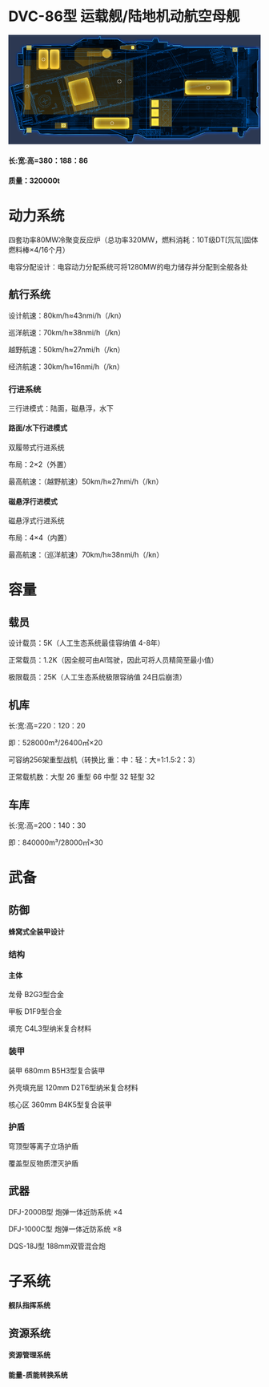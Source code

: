 # DVC-86型 运载舰/陆地机动航空母舰

![](https://github.com/NEANC/OUCDB/blob/master/%E5%8D%95%E4%BD%8D%E8%AE%BE%E5%AE%9A%E9%9B%86/%E6%97%A7%E6%97%B6%E4%BB%A3/%E5%9C%B0%E9%9D%A2/%E5%9B%BE%E5%BA%93/DCV-86%E5%9E%8B%20%E8%BF%90%E8%BD%BD%E8%88%B0.png "DVC-86型运载舰 平面图")

#### 长:宽:高=380：188：86
#### 质量：320000t

# 动力系统
四套功率80MW冷聚变反应炉（总功率320MW，燃料消耗：10T级DT[氘氚]固体燃料棒×4/16个月）

电容分配设计：电容动力分配系统可将1280MW的电力储存并分配到全舰各处

## 航行系统
设计航速：80km/h≈43nmi/h（/kn）

巡洋航速：70km/h≈38nmi/h（/kn）

越野航速：50km/h≈27nmi/h（/kn）

经济航速：30km/h≈16nmi/h（/kn）

### 行进系统
三行进模式：陆面，磁悬浮，水下

#### 路面/水下行进模式
双履带式行进系统

布局：2×2（外置）

最高航速：（越野航速）50km/h≈27nmi/h（/kn）

#### 磁悬浮行进模式
磁悬浮式行进系统

布局：4×4（内置）

最高航速：（巡洋航速）70km/h≈38nmi/h（/kn）

# 容量

## 载员
设计载员：5K（人工生态系统最佳容纳值 4-8年）

正常载员：1.2K（因全舰可由AI驾驶，因此可将人员精简至最小值）

极限载员：25K（人工生态系统极限容纳值 24日后崩溃）

## 机库
长:宽:高=220：120：20

即：528000m³/26400㎡×20

可容纳256架重型战机（转换比 重：中：轻：大=1:1.5:2：3）

正常载机数：大型 26 重型 66 中型 32 轻型 32

## 车库
长:宽:高=200：140：30

即：840000m³/28000㎡×30

# 武备

## 防御
#### 蜂窝式全装甲设计
### 结构
#### 主体
龙骨 B2G3型合金

甲板 D1F9型合金

填充 C4L3型纳米复合材料
### 装甲
装甲 680mm B5H3型复合装甲

外壳填充层 120mm D2T6型纳米复合材料

核心区 360mm B4K5型复合装甲
### 护盾
穹顶型等离子立场护盾

覆盖型反物质湮灭护盾

## 武器
DFJ-2000B型 炮弹一体近防系统 ×4

DFJ-1000C型 炮弹一体近防系统 ×8

DQS-18J型 188mm双管混合炮


# 子系统
#### 舰队指挥系统

## 资源系统

#### 资源管理系统

#### 能量-质能转换系统

#### 

